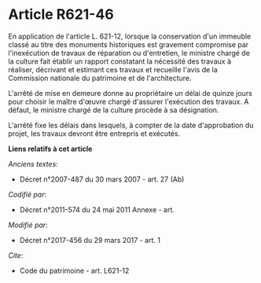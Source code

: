 # Article R621-46

En application de l'article L. 621-12, lorsque la conservation d'un immeuble classé au titre des monuments historiques est
gravement compromise par l'inexécution de travaux de réparation ou d'entretien, le ministre chargé de la culture fait établir
un rapport constatant la nécessité des travaux à réaliser, décrivant et estimant ces travaux et recueille l'avis de la
Commission nationale du patrimoine et de l'architecture.

L'arrêté de mise en demeure donne au propriétaire un délai de quinze jours pour choisir le maître d'œuvre chargé d'assurer
l'exécution des travaux. A défaut, le ministre chargé de la culture procède à sa désignation.

L'arrêté fixe les délais dans lesquels, à compter de la date d'approbation du projet, les travaux devront être entrepris et
exécutés.

**Liens relatifs à cet article**

_Anciens textes_:

  - Décret n°2007-487 du 30 mars 2007 - art. 27 (Ab)

_Codifié par_:

  - Décret n°2011-574 du 24 mai 2011 Annexe - art.

_Modifié par_:

  - Décret n°2017-456 du 29 mars 2017 - art. 1

_Cite_:

  - Code du patrimoine - art. L621-12

